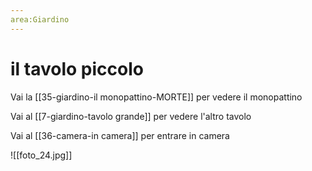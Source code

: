 ```yaml
---
area:Giardino
---
```

# il tavolo piccolo

Vai la [[35-giardino-il monopattino-MORTE]] per vedere il monopattino

Vai al [[7-giardino-tavolo grande]] per vedere l'altro tavolo

Vai al [[36-camera-in camera]] per entrare in camera

![[foto_24.jpg]]